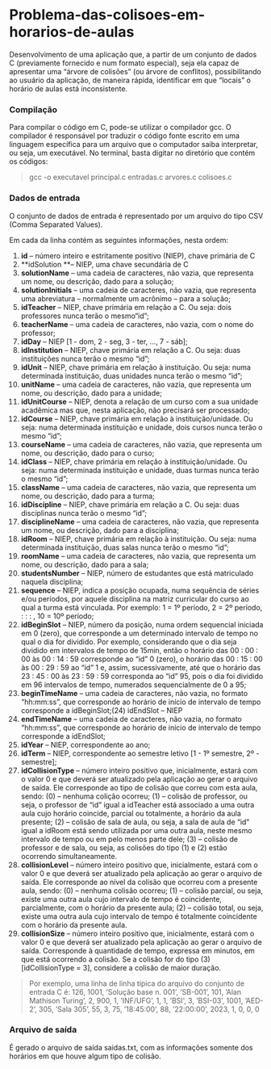 # Problema-das-colisoes-em-horarios-de-aulas
Desenvolvimento de uma aplicação que, a partir de um conjunto de dados C (previamente fornecido e num formato especial), seja ela capaz de apresentar uma “árvore de colisões” (ou árvore de conflitos), possibilitando ao usuário da aplicação, de maneira rápida, identificar em que “locais” o horário de aulas está inconsistente.

### Compilação

Para compilar o código em C, pode-se utilizar o compilador gcc. O compilador é responsável por traduzir o código fonte escrito em uma linguagem específica para um arquivo que o computador saiba interpretar, ou seja, um executável. No terminal, basta digitar no diretório que contém os códigos:

>gcc -o executavel principal.c entradas.c arvores.c colisoes.c

### Dados de entrada

O conjunto de dados de entrada é representado por um arquivo do tipo CSV (Comma Separated Values).

Em cada da linha contém as seguintes informações, nesta ordem:

1. **id** – número inteiro e estritamente positivo (NIEP), chave primária de C
2. **idSolution **– NIEP, uma chave secundária de C
3. **solutionName** – uma cadeia de caracteres, não vazia, que representa um nome, ou descrição, dado para a solução;
4. **solutionInitials** – uma cadeia de caracteres, não vazia, que representa uma abreviatura – normalmente um acrônimo – para a solução;
5. **idTeacher** – NIEP, chave primária em relação a C. Ou seja: dois professores nunca terão o mesmo“id”;
6. **teacherName** – uma cadeia de caracteres, não vazia, com o nome do professor;
7. **idDay** – NIEP [1 - dom, 2 - seg, 3 - ter, ..., 7 - sáb];
8. **idInstitution** – NIEP, chave primária em relação a C. Ou seja: duas instituições nunca terão o mesmo “id”;
9. **idUnit** – NIEP, chave primária em relação à instituição. Ou seja: numa determinada instituição, duas unidades nunca terão o mesmo “id”;
10. **unitName** – uma cadeia de caracteres, não vazia, que representa um nome, ou descrição, dado para a unidade;
11. **idUnitCourse** – NIEP, denota a relação de um curso com a sua unidade acadêmica mas que, nesta aplicação, não precisará ser processado;
12. **idCourse** – NIEP, chave primária em relação à instituição/unidade. Ou seja: numa determinada instituição e unidade, dois cursos nunca terão o mesmo “id”;
13. **courseName** – uma cadeia de caracteres, não vazia, que representa um nome, ou descrição, dado para o curso;
14. **idClass** – NIEP, chave primária em relação à instituição/unidade. Ou seja: numa determinada instituição e unidade, duas turmas nunca terão o mesmo “id”;
15. **className** – uma cadeia de caracteres, não vazia, que representa um nome, ou descrição, dado para a turma;
16. **idDiscipline** – NIEP, chave primária em relação a C. Ou seja: duas disciplinas nunca terão o mesmo “id”;
17. **disciplineName** – uma cadeia de caracteres, não vazia, que representa um nome, ou descrição, dado para a disciplina;
18. **idRoom** – NIEP, chave primária em relação à instituição. Ou seja: numa determinada instituição, duas salas nunca terão o mesmo “id”;
19. **roomName** – uma cadeia de caracteres, não vazia, que representa um nome, ou descrição, dado para a sala;
20. **studentsNumber** – NIEP, número de estudantes que está matriculado naquela disciplina;
21. **sequence** – NIEP, indica a posição ocupada, numa sequência de séries e/ou períodos, por aquele disciplina na matriz curricular do curso ao qual a turma está vinculada. Por exemplo: 1 = 1º período, 2 = 2º período, : : : , 10 = 10º período;
22. **idBeginSlot** – NIEP, número da posição, numa ordem sequencial iniciada em 0 (zero), que corresponde a um determinado intervalo de tempo no qual o dia for dividido. Por exemplo, considerando que o dia seja dividido em intervalos de tempo de 15min, então o horário das 00 : 00 : 00 às 00 : 14 : 59 corresponde ao “id” 0 (zero), o horário das 00 : 15 : 00 às 00 : 29 : 59 ao “id” 1 e, assim, sucessivamente, até que o horário das 23 : 45 : 00 às 23 : 59 : 59 corresponda ao “id” 95, pois o dia foi dividido em 96 intervalos de tempo, numerados sequencialmente de 0 a 95;
23. **beginTimeName** – uma cadeia de caracteres, não vazia, no formato “hh:mm:ss”, que corresponde ao horário de início de intervalo de tempo corresponde a idBeginSlot;(24) idEndSlot – NIEP
25. **endTimeName** – uma cadeia de caracteres, não vazia, no formato “hh:mm:ss”, que corresponde ao horário de início de intervalo de tempo corresponde a idEndSlot;
26. **idYear** – NIEP, correspondente ao ano;
27. **idTerm** – NIEP, correspondente ao semestre letivo [1 - 1º semestre, 2º - semestre];
28. **idCollisionType** – número inteiro positivo que, inicialmente, estará com o valor 0 e que deverá ser atualizado pela aplicação ao gerar o arquivo de saída. Ele corresponde ao tipo de colisão que correu com esta aula, sendo:
(0) – nenhuma colição ocorreu;
(1) – colisão de professor, ou seja, o professor de “id” igual a idTeacher está associado a uma outra aula cujo horário coincide, parcial ou totalmente, a horário da aula presente;
(2) – colisão de sala de aula, ou seja, a sala de aula de “id” igual a idRoom está sendo utilizada por uma outra aula, neste mesmo intervalo de tempo ou em pelo menos parte dele;
(3) – colisão de professor e de sala, ou seja, as colisões do tipo (1) e (2) estão ocorrendo simultaneamente.
29. **collisionLevel** – número inteiro positivo que, inicialmente, estará com o valor 0 e que deverá ser atualizado pela aplicação ao gerar o arquivo de saída. Ele corresponde ao nível da colisão que ocorreu com a presente aula, sendo:
(0) – nenhuma colisão ocorreu;
(1) – colisão parcial, ou seja, existe uma outra aula cujo intervalo de tempo é coincidente, parcialmente, com o horário da presente aula;
(2) – colisão total, ou seja, existe uma outra aula cujo intervalo de tempo é totalmente coincidente com o horário da presente aula.
30. **collisionSize** – número inteiro positivo que, inicialmente, estará com o valor 0 e que deverá ser atualizado pela aplicação ao gerar o arquivo de saída. Corresponde à quantidade de tempo, expressa em minutos, em que está ocorrendo a colisão. Se a colisão for do tipo (3) [idCollisionType = 3], considere a colisão de maior duração. 

>Por exemplo, uma linha de linha típica do arquivo do conjunto de entrada C é: 126, 1001, ’Solução base n. 001’, ’SB-001’, 101, ’Alan Mathison Turing’, 2, 900, 1, ’INF/UFG’, 1, 1, ’BSI’, 3, ’BSI-03’, 1001, ’AED-2’, 305, ’Sala 305’, 55, 3, 75, ’18:45:00’, 88, ’22:00:00’, 2023, 1, 0, 0, 0


### Arquivo de saída

É gerado o arquivo de saída saidas.txt, com as informações somente dos horários em que houve algum tipo de colisão.
